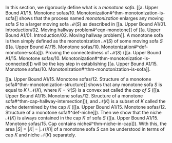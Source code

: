 In this section, we rigorously define what is a _monotone sofa_. [[a. Upper Bound A1/15. Monotone sofas/10. Monotonization#^thm-monotonization-is-sofa]] shows that the process named _monotonization_ enlarges any moving sofa $S$ to a larger moving sofa $\mathcal{M}(S)$ as described in [[a. Upper Bound A1/01. Introduction/02. Moving hallway problem#^eqn-monotone]] of [[a. Upper Bound A1/01. Introduction/02. Moving hallway problem]]. A monotone sofa is then simply defined as the monotonization $\mathcal{M}(S)$ of some moving sofa $S$ ([[a. Upper Bound A1/15. Monotone sofas/10. Monotonization#^def-monotone-sofa]]). Proving the connectedness of $\mathcal{M}(S)$ ([[a. Upper Bound A1/15. Monotone sofas/10. Monotonization#^thm-monotonization-is-connected]]) will be the key step in establishing [[a. Upper Bound A1/15. Monotone sofas/10. Monotonization#^thm-monotonization-is-sofa]].

[[a. Upper Bound A1/15. Monotone sofas/12. Structure of a monotone sofa#^thm-monotonization-structure]] shows that any monotone sofa $S$ is equal to $K \setminus \mathcal{N}(K)$, where $K = \mathcal{C}(S)$ is a convex set called the _cap of_ $S$ ([[a. Upper Bound A1/15. Monotone sofas/12. Structure of a monotone sofa#^thm-cap-hallway-intersection]]), and $\mathcal{N}(K)$ is a subset of $K$ called the _niche_ determined by the cap $K$ ([[a. Upper Bound A1/15. Monotone sofas/12. Structure of a monotone sofa#^def-niche]]). Then we show that the niche $\mathcal{N}(K)$ is always contained in the cap $K$ of sofa $S$ ([[a. Upper Bound A1/15. Monotone sofas/15. Cap contains niche#^thm-niche-in-cap]]). With this, the area $|S| = |K| - |\mathcal{N}(K)|$ of a monotone sofa $S$ can be understood in terms of cap $K$ and niche $\mathcal{N}(K)$ separately.
